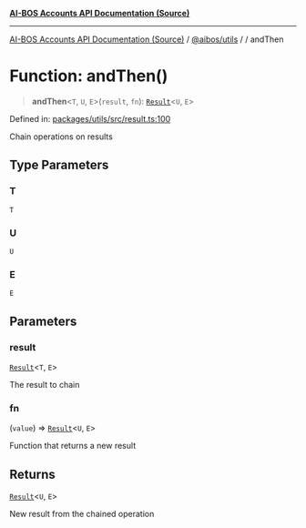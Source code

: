 [**AI-BOS Accounts API Documentation (Source)**](../../../README.md)

***

[AI-BOS Accounts API Documentation (Source)](../../../README.md) / [@aibos/utils](../README.md) / [](../README.md) / andThen

# Function: andThen()

> **andThen**\<`T`, `U`, `E`\>(`result`, `fn`): [`Result`](../type-aliases/Result.md)\<`U`, `E`\>

Defined in: [packages/utils/src/result.ts:100](https://github.com/pohlai88/accounts/blob/48103fb36d28b2b9bfb33472b6de2f719773cde9/packages/utils/src/result.ts#L100)

Chain operations on results

## Type Parameters

### T

`T`

### U

`U`

### E

`E`

## Parameters

### result

[`Result`](../type-aliases/Result.md)\<`T`, `E`\>

The result to chain

### fn

(`value`) => [`Result`](../type-aliases/Result.md)\<`U`, `E`\>

Function that returns a new result

## Returns

[`Result`](../type-aliases/Result.md)\<`U`, `E`\>

New result from the chained operation
